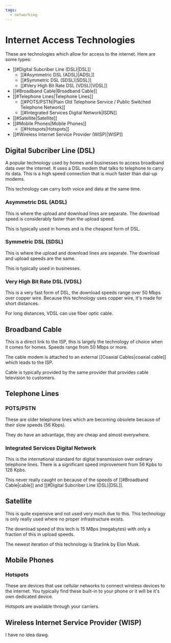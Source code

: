 ```yaml
---
tags:
  - networking
---
```

# Internet Access Technologies

These are technologies which allow for access to the internet.
Here are some types:

- [[#Digital Subcriber Line (DSL)|DSL]]
	- [[#Asymmetric DSL (ADSL)|ADSL]]
	- [[#Symmetric DSL (SDSL)|SDSL]]
	- [[#Very High Bit Rate DSL (VDSL)|VDSL]]
- [[#Broadband Cable|Broadband Cable]]
- [[#Telephone Lines|Telephone Lines]]
	- [[#POTS/PSTN|Plain Old Telephone Service / Public Switched Telephone Network]]
	- [[#Integrated Services Digital Network|ISDN]]
- [[#Satellite|Satellite]]
- [[#Mobile Phones|Mobile Phones]]
	- [[#Hotspots|Hotspots]]
- [[#Wireless Internet Service Provider (WISP)|WISP]]

## Digital Subcriber Line (DSL)

A popular technology used by homes and businesses to access broadband data over the internet. It uses a DSL modem that talks to telephone to carry its data.
This is a high speed connection that is much faster than dial-up modems.

This technology can carry both voice and data at the same time.

### Asymmetric DSL (ADSL)

This is where the upload and download lines are separate.
The download speed is considerably faster than the upload speed.

This is typically used in homes and is the cheapest form of DSL.

### Symmetric DSL (SDSL)

This is where the upload and download lines are separate.
The download and upload speeds are the same.

This is typically used in businesses.

### Very High Bit Rate DSL (VDSL)

This is a very fast form of DSL, the download speeds range over 50 Mbps over copper wire.
Because this technology uses copper wire, it's made for short distances.

For long distances, VDSL can use fiber optic cable.

## Broadband Cable

This is a direct link to the ISP, this is largely the technology of choice when it comes for homes. Speeds range from 50 Mbps or more.

The cable modem is attached to an external [[Coaxial Cables|coaxial cable]] which leads to the ISP.

Cable is typically provided by the same provider that provides cable television to customers.

## Telephone Lines

### POTS/PSTN

These are older telephone lines which are becoming obsolete because of their slow speeds (56 Kbps).

They do have an advantage, they are cheap and almost everywhere.

### Integrated Services Digital Network

This is the international standard for digital transmission over ordinary telephone lines.
There is a significant speed improvement from 56 Kpbs to 128 Kpbs.

This never really caught on because of the speeds of [[#Broadband Cable|cable]] and [[#Digital Subcriber Line (DSL)|DSL]].

## Satellite

This is quite expensive and not used very much due to this.
This technology is only really used where no proper infrastructure exists.

The download speed of this tech is 15 MBps (megabytes) with only a fraction of this in upload speeds.

The newest iteration of this technology is Starlink by Elon Musk.

## Mobile Phones

### Hotspots

These are devices that use cellular networks to connect wireless devices to the internet.
You typically find these built-in to your phone or it will be it's own dedicated device.

Hotspots are available through your carriers.

## Wireless Internet Service Provider (WISP)

I have no idea dawg.
